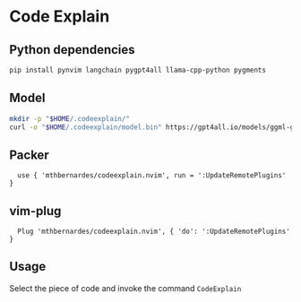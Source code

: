 # Code Explain

## Python dependencies
```bash
pip install pynvim langchain pygpt4all llama-cpp-python pygments
```

## Model
```bash
mkdir -p "$HOME/.codeexplain/"
curl -o "$HOME/.codeexplain/model.bin" https://gpt4all.io/models/ggml-gpt4all-j-v1.3-groovy.bin
```

## Packer
``` 
  use { 'mthbernardes/codeexplain.nvim', run = ':UpdateRemotePlugins' }
```

## vim-plug
``` 
  Plug 'mthbernardes/codeexplain.nvim', { 'do': ':UpdateRemotePlugins' }
```

## Usage
Select the piece of code and invoke the command `CodeExplain`
